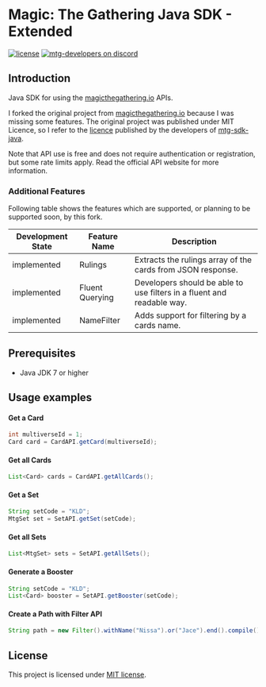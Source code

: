 Magic: The Gathering Java SDK - Extended
===========
[![license](https://img.shields.io/github/license/mashape/apistatus.svg)](https://github.com/MagicTheGathering/mtg-sdk-java/blob/master/LICENSE)
[![mtg-developers on discord](https://img.shields.io/badge/discord-mtg%20developers-738bd7.svg)](https://discord.gg/qwGJNnP)


Introduction
-------------------------
Java SDK for using the [magicthegathering.io](http://magicthegathering.io) APIs.

I forked the original project from [magicthegathering.io](https://github.com/MagicTheGathering/mtg-sdk-java)
because I was missing some features. The original project was published under MIT Licence, so I refer to the
[licence](https://github.com/MagicTheGathering/mtg-sdk-java/blob/master/LICENSE) published by the developers of
[mtg-sdk-java](https://github.com/MagicTheGathering/mtg-sdk-java).

Note that API use is free and does not require authentication or registration, but some rate limits apply.
Read the official API website for more information.

### Additional Features ###

Following table shows the features which are supported, or planning to be supported soon, by this fork.

Development State   | Feature Name          | Description
--------------------|-----------------------|---------------------------------------------------------------
implemented         | Rulings               | Extracts the rulings array of the cards from JSON response.
implemented         | Fluent Querying       | Developers should be able to use filters in a fluent and readable way.
implemented         | NameFilter            | Adds support for filtering by a cards name.

Prerequisites
-------
- Java JDK 7 or higher

Usage examples
-------

#### Get a Card
```java
int multiverseId = 1;
Card card = CardAPI.getCard(multiverseId);
```

#### Get all Cards
```java
List<Card> cards = CardAPI.getAllCards();
```

#### Get a Set
```java
String setCode = "KLD";
MtgSet set = SetAPI.getSet(setCode);
```

#### Get all Sets
```java
List<MtgSet> sets = SetAPI.getAllSets();
```

#### Generate a Booster
```java
String setCode = "KLD";
List<Card> booster = SetAPI.getBooster(setCode);
```

#### Create a Path with Filter API
```java
String path = new Filter().withName("Nissa").or("Jace").end().compile();
```
License
-------
This project is licensed under [MIT license](http://opensource.org/licenses/MIT).

